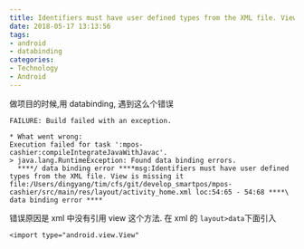 ```yaml
---
title: Identifiers must have user defined types from the XML file. View is missing
date: 2018-05-17 13:13:56
tags:
- android
- databinding
categories:
- Technology
- Android
---
```


做项目的时候,用 databinding, 遇到这么个错误
```
FAILURE: Build failed with an exception.

* What went wrong:
Execution failed for task ':mpos-cashier:compileIntegrateJavaWithJavac'.
> java.lang.RuntimeException: Found data binding errors.
  ****/ data binding error ****msg:Identifiers must have user defined types from the XML file. View is missing it file:/Users/dingyang/tim/cfs/git/develop_smartpos/mpos-cashier/src/main/res/layout/activity_home.xml loc:54:65 - 54:68 ****\ data binding error ****
```
<!-- more -->

错误原因是 xml 中没有引用 view 这个方法.
在 xml 的 `layout>data`下面引入
```
<import type="android.view.View"
```

